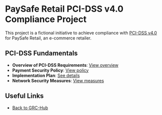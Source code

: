 # PaySafe Retail PCI-DSS v4.0 Compliance Project

This project is a fictional initiative to achieve compliance with [PCI-DSS v4.0](https://www.pcisecuritystandards.org/document_library/?category=pcidss&document=pci_dss) for PaySafe Retail, an e-commerce retailer.

## PCI-DSS Fundamentals
- **Overview of PCI-DSS Requirements**: [View overview](docs/pci-dss-fundamentals-overview.md)
- **Payment Security Policy**: [View policy](resources/payment-security-policy.md)
- **Implementation Plan**: [See details](docs/implementation-plan/README.md)
- **Network Security Measures**: [View measures](docs/network-security-measures.md)

## Useful Links
- [Back to GRC-Hub](../README.md)
